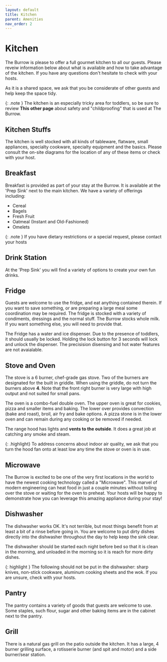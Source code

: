 ```yaml
---
layout: default
title: Kitchen
parent: Amenities
nav_order: 2
---
```


# Kitchen
The Burrow is please to offer a full gourmet kitchen to all our guests. Please reveiw information
below about what is available and how to take advantage of the kitchen. If you have any questions
don't hesitate to check with your hosts.

As it is a shared space, we ask that you be considerate of other guests and help keep the space
tidy.

{: .note }
The kitchen is an especially tricky area for toddlers, so be sure to review **This other page**
about safety and "childproofing" that is used at The Burrow.

## Kitchen Stuffs
The kitchen is well stocked with all kinds of tableware, flatware, small appliances, specialty
cookware, specialty equipment and the basics. Please consult the on-site diagrams for the location
of any of these items or check with your host.

## Breakfast
Breakfast is provided as part of your stay at the Burrow. It is available at the 'Prep Sink' next
to the main kitchen. We have a variety of offerings including:
 - Cereal
 - Bagels
 - Fresh Fruit
 - Oatmeal (Instant and Old-Fashioned)
 - Omelets

{: .note }
If you have dietary restrictions or a special request, please contact your hosts

## Drink Station
At the 'Prep Sink' you will find a variety of options to create your own fun drinks.

## Fridge
Guests are welcome to use the fridge, and eat anything contained therein. If you want to save
something, or are preparing a large meal some coordination may be required. The fridge is stocked
with a variety of condiments, dressings and the normal stuff. The Burrow stocks whole milk. If you
want something else, you will need to provide that.

The Fridge has a water and ice dispenser. Due to the presence of toddlers, it should usually be
locked. Holding the lock button for 3 seconds will lock and unlock the dispenser. The precisision
disensing and hot water features are not avaialable.

## Stove and Oven
The stove is a 6 burner, chef-grade gas stove. Two of the burners are designated for the built in
griddle. When using the griddle, do not turn the burners above **4**. Note that the front right
burner is very large with high output and not suited for small pans.

The oven is a combo-fuel double oven. The upper oven is great for cookies, pizza and smaller items
and baking. The lower over provides convection (bake and roast), broil, air fry and bake options. A
pizza stone is in the lower oven and can remain during any cooking or be removed if needed.

The range hood has lights and **vents to the outside**. It does a great job at catching any
smoke and steam.

{: .highlight}
To address concerns about indoor air quality, we ask that you turn the hood fan onto at least low
any time the stove or oven is in use.

## Microwave
The Burrow is excited to be one of the very first locations in the world to have the newest cooking
technology called a "Microwave". This marvel of modern engineering can heat food in just a couple
minutes without toiling over the stove or waiting for the oven to preheat. Your hosts will be happy
to demonstrate how you can leverage this amazing appliance during your stay!

## Dishwasher
The dishwasher works OK. It's not terrible, but most things benefit from at least a bit of a rinse
before going in. You are welcome to put dirty dishes directly into the dishwasher throughout the day to help keep the sink clear.

The dishwasher should be started each night before bed so that it is clean in the morning, and
unloaded in the morning so it is reach for more dirty dishes.

{: highlight }
The following should not be put in the dishwasher: sharp knives, non-stick cookware, 
aluminum cooking sheets and the wok. If you are unsure, check with your hosts.

## Pantry
The pantry contains a variety of goods that guests are welcome to use. Some staples, such flour,
sugar and other baking items are in the cabinet next to the pantry.

## Grill
There is a natural gas grill on the patio outside the kitchen. It has a large, 4 burner grilling
surface, a rotisserie burner (and spit and motor) and a side burner/sear station.